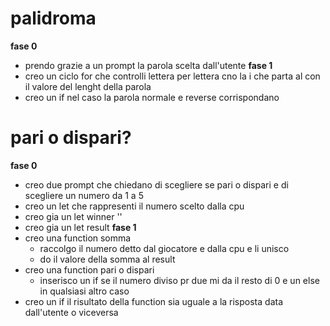 # palidroma

**fase 0**

- prendo grazie a un prompt la parola scelta dall'utente
  **fase 1**
- creo un ciclo for che controlli lettera per lettera cno la i che parta al con il valore del lenght della parola
- creo un if nel caso la parola normale e reverse corrispondano

# pari o dispari?

**fase 0**

- creo due prompt che chiedano di scegliere se pari o dispari e di scegliere un numero da 1 a 5
- creo un let che rappresenti il numero scelto dalla cpu
- creo gia un let winner ''
- creo gia un let result
  **fase 1**
- creo una function somma
  - raccolgo il numero detto dal giocatore e dalla cpu e li unisco
  - do il valore della somma al result
- creo una function pari o dispari
  - inserisco un if se il numero diviso pr due mi da il resto di 0 e un else in qualsiasi altro caso
- creo un if il risultato della function sia uguale a la risposta data dall'utente o viceversa
